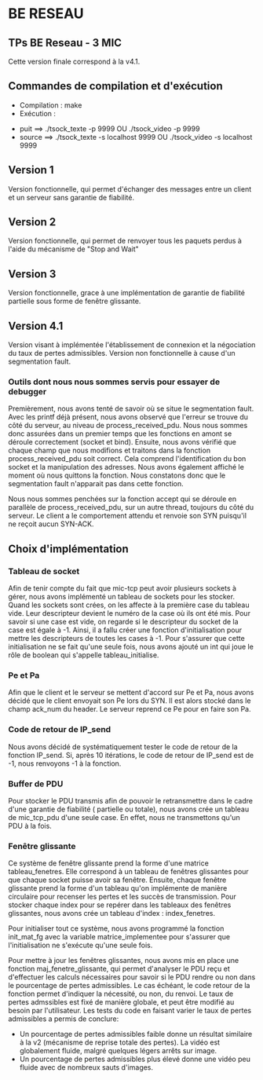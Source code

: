 # BE RESEAU
## TPs BE Reseau - 3 MIC

Cette version finale correspond à la v4.1.

## Commandes de compilation et d'exécution
* Compilation : make
* Exécution : 
- puit ==> ./tsock_texte -p 9999 OU ./tsock_video -p 9999
- source ==> ./tsock_texte -s localhost 9999 OU ./tsock_video -s localhost 9999

## Version 1
Version fonctionnelle, qui permet d'échanger des messages entre un client et un serveur sans garantie de fiabilité.

## Version 2
Version fonctionnelle, qui permet de renvoyer tous les paquets perdus à l'aide du mécanisme de "Stop and Wait"

## Version 3 
Version fonctionnelle, grace à une implémentation de garantie de fiabilité partielle sous forme de fenêtre glissante. 

## Version 4.1
Version visant à implémentée l'établissement de connexion et la négociation du taux de pertes admissibles. Version non fonctionnelle à cause d'un segmentation fault. 
### Outils dont nous nous sommes servis pour essayer de debugger 
Premièrement, nous avons tenté de savoir où se situe le segmentation fault. Avec les printf déjà présent, nous avons observé que l'erreur se trouve du côté du serveur, au niveau de process_received_pdu. Nous nous sommes donc assurées dans un premier temps que les fonctions en amont se déroule correctement (socket et bind). Ensuite, nous avons vérifié que chaque champ que nous modifions et traitons dans la fonction process_received_pdu soit correct. Cela comprend l'identification du bon socket et la manipulation des adresses. Nous avons également affiché le moment où nous quittons la fonction. Nous constatons donc que le segmentation fault n'apparait pas dans cette fonction. 

Nous nous sommes penchées sur la fonction accept qui se déroule en parallèle de process_received_pdu, sur un autre thread, toujours du côté du serveur. Le client a le comportement attendu et renvoie son SYN puisqu'il ne reçoit aucun SYN-ACK. 

 
## Choix d'implémentation 
### Tableau de socket 
Afin de tenir compte du fait que mic-tcp peut avoir plusieurs sockets à gérer, nous avons implémenté un tableau de sockets pour les stocker. Quand les sockets sont crées, on les affecte à la première case du tableau vide. Leur descripteur devient le numéro de la case où ils ont été mis. Pour savoir si une case est vide, on regarde si le descripteur du socket de la case est égale à -1. Ainsi, il a fallu créer une fonction d'initialisation pour mettre les descripteurs de toutes les cases à -1. Pour s'assurer que cette initialisation ne se fait qu'une seule fois, nous avons ajouté un int qui joue le rôle de boolean qui s'appelle tableau_initialise. 

### Pe et Pa 
Afin que le client et le serveur se mettent d'accord sur Pe et Pa, nous avons décidé que le client envoyait son Pe lors du SYN. Il est alors stocké dans le champ ack_num du header. Le serveur reprend ce Pe pour en faire son Pa. 

### Code de retour de IP_send 
Nous avons décidé de systématiquement tester le code de retour de la fonction IP_send. Si, après 10 itérations, le code de retour de IP_send est de -1, nous renvoyons -1 à la fonction. 

### Buffer de PDU 
Pour stocker le PDU transmis afin de pouvoir le retransmettre dans le cadre d'une garantie de fiabilité ( partielle ou totale), nous avons crée un tableau de mic_tcp_pdu d'une seule case. En effet, nous ne transmettons qu'un PDU à la fois. 

### Fenêtre glissante 
Ce système de fenêtre glissante prend la forme d'une matrice tableau_fenetres. Elle correspond à un tableau de fenêtres glissantes pour que chaque socket puisse avoir sa fenêtre. Ensuite, chaque fenêtre glissante prend la forme d'un tableau qu'on implémente de manière circulaire pour recenser les pertes et les succès de transmission. Pour stocker chaque index pour se repérer dans les tableaux des fenêtres glissantes, nous avons crée un tableau d'index : index_fenetres. 

Pour initialiser tout ce système, nous avons programmé la fonction init_mat_fg avec la variable matrice_implementee pour s'assurer que l'initialisation ne s'exécute qu'une seule fois. 

Pour mettre à jour les fenêtres glissantes, nous avons mis en place une fonction maj_fenetre_glissante, qui permet d'analyser le PDU reçu et d'effectuer les calculs nécessaires pour savoir si le PDU rendre ou non dans le pourcentage de pertes admissibles. Le cas échéant, le code retour de la fonction permet d'indiquer la nécessité, ou non, du renvoi. Le taux de pertes admssibles est fixé de manière globale, et peut être modifié au besoin par l'utilisateur.
Les tests du code en faisant varier le taux de pertes admissibles a permis de conclure:
- Un pourcentage de pertes admissibles faible donne un résultat similaire à la v2 (mécanisme de reprise totale des pertes). La vidéo est globalement fluide, malgré quelques légers arrêts sur image.
- Un pourcentage de pertes admissibles plus élevé donne une vidéo peu fluide avec de nombreux sauts d'images.





